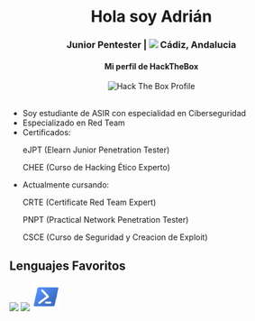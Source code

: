 <div align="center">
  <h1> Hola soy Adrián </h1>
</div>

<div align="center">
<h3> Junior Pentester | <img width="3%" src="https://user-images.githubusercontent.com/37249043/124646244-b0f05a80-de94-11eb-9779-9bbb3b0711fe.png"</p> Cádiz, Andalucia </h3> 
    <h4>Mi perfil de HackTheBox</h4>
  <a title="Hack The Box Profile" href="https://app.hackthebox.eu/profile/497437">
  </a>
<img src="http://www.hackthebox.eu/badge/image/497437" alt="Hack The Box Profile"></img>
</div>
</br>

-  Soy estudiante de ASIR con especialidad en Ciberseguridad
-  Especializado en Red Team
-  Certificados:</p>
   eJPT (Elearn Junior Penetration Tester) </p>
   CHEE (Curso de Hacking Ético Experto) </p>
- Actualmente cursando:</p>
  CRTE (Certificate Red Team Expert) </p>
  PNPT (Practical Network Penetration Tester)</p>
  CSCE (Curso de Seguridad y Creacion de Exploit)</p>

## Lenguajes Favoritos
<p>
  <img width="15%" src="https://www.vectorlogo.zone/logos/python/python-ar21.svg" />
  <img width="15%" src="https://www.vectorlogo.zone/logos/gnu_bash/gnu_bash-ar21.svg" />
   <img width="10%" src="https://github.com/vscode-icons/vscode-icons/blob/master/icons/file_type_powershell.svg" />
</p>

